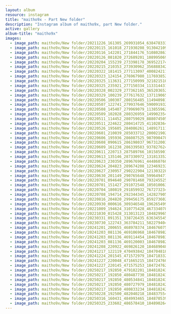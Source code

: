 ```yaml
---
layout: album
resource: instagram
title: "maitho9x - Part New folder"
description: "Instagram album of maitho9x, part New folder."
active: gallery
album-title: "maitho9x"
images:
  - image_path: maitho9x/New folder/20211226_161305_269931054_638478333937857_3764819903471248887_n.jpg
  - image_path: maitho9x/New folder/20220115_161018_271930208_913042109342666_9176150938124420774_n.jpg
  - image_path: maitho9x/New folder/20220116_142201_271844176_510802863582857_808704585007049699_n.jpg
  - image_path: maitho9x/New folder/20220126_081820_272689201_1089950695140443_8329874575778285695_n.jpg
  - image_path: maitho9x/New folder/20220204_155239_273398178_369522174509346_7892331368068754977_n.jpg
  - image_path: maitho9x/New folder/20220215_210353_273930962_356888342728852_5973049940885750544_n.jpg
  - image_path: maitho9x/New folder/20220322_181415_277113097_400824211851718_4105116811238175198_n.jpg
  - image_path: maitho9x/New folder/20220323_124154_276967980_1176938529776106_811809204176906334_n.jpg
  - image_path: maitho9x/New folder/20220325_113631_277150999_3218215108467565_8901233777342392103_n.jpg
  - image_path: maitho9x/New folder/20220325_235921_277150334_113314431315963_2984187912399044070_n.jpg
  - image_path: maitho9x/New folder/20220328_002329_277362165_365203652170295_8424758843011458146_n.jpg
  - image_path: maitho9x/New folder/20220329_100239_277617632_137119065508684_470341650357190551_n.jpg
  - image_path: maitho9x/New folder/20220506_100307_280156485_1149409819245017_5210899170214705585_n.jpg
  - image_path: maitho9x/New folder/20220507_122741_279937646_590091932087743_2565173860676771357_n.jpg
  - image_path: maitho9x/New folder/20220508_145407_279969079_1138559626988727_7606050688630026923_n.jpg
  - image_path: maitho9x/New folder/20220509_102028_280326959_149902354214076_7521242261615229803_n.jpg
  - image_path: maitho9x/New folder/20220511_114452_280759029_888074505924957_7377305386617602732_n.jpg
  - image_path: maitho9x/New folder/20220511_224622_280414725_411028364202618_1122941567918651561_n.jpg
  - image_path: maitho9x/New folder/20220526_195605_284086261_148917111026636_7888649887960293434_n.jpg
  - image_path: maitho9x/New folder/20220601_210039_285033712_2000219026831198_6282059888319156408_n.jpg
  - image_path: maitho9x/New folder/20220606_195936_286087525_987090478673314_8954222048238649485_n.jpg
  - image_path: maitho9x/New folder/20220608_090615_286198037_967312003964912_487061711350348007_n.jpg
  - image_path: maitho9x/New folder/20220609_161238_286339583_937827624281349_1704423342513454857_n.jpg
  - image_path: maitho9x/New folder/20220611_220713_287589766_10158590182382761_5027689508752009632_n.jpg
  - image_path: maitho9x/New folder/20220613_135146_287330972_131813352821396_2869600919448995025_n.jpg
  - image_path: maitho9x/New folder/20220623_230350_289676961_444860760365435_4538139535007108637_n.jpg
  - image_path: maitho9x/New folder/20220624_204823_289674208_1234692320615965_5367925888914506096_n.jpg
  - image_path: maitho9x/New folder/20220627_230957_290222904_1213032282814251_5015402327876375478_n.jpg
  - image_path: maitho9x/New folder/20220630_201149_290765648_599649471487400_7666211526215857540_n.jpg
  - image_path: maitho9x/New folder/20220701_094640_290701460_7932455256795172_7587050037116873886_n.jpg
  - image_path: maitho9x/New folder/20220701_151427_291072548_1050100639230679_1043963916626183522_n.jpg
  - image_path: maitho9x/New folder/20220704_180819_291859932_767273234628733_4238906754931002636_n.jpg
  - image_path: maitho9x/New folder/20220708_194714_292344345_142827905029402_592251751273336741_n.jpg
  - image_path: maitho9x/New folder/20220816_204820_299456175_859273602106332_3062700183819750356_n.jpg
  - image_path: maitho9x/New folder/20220930_000616_309346548_196265499458618_8616310795266614946_n.jpg
  - image_path: maitho9x/New folder/20221009_194624_310775428_467334078703132_1623384315261730929_n.jpg
  - image_path: maitho9x/New folder/20221030_015428_313013123_104829965717991_263609139890664804_n.jpg
  - image_path: maitho9x/New folder/20230331_091351_338726435_636345545172563_3569155557011486039_n.jpg
  - image_path: maitho9x/New folder/20230730_122743_363784211_582279404116555_5249911281479939298_n.jpg
  - image_path: maitho9x/New folder/20241201_200655_468978374_18467607541031072_7145267517380643705_n.jpg
  - image_path: maitho9x/New folder/20241203_081136_469106968_18467898289031072_3946678349639746345_n.jpg
  - image_path: maitho9x/New folder/20241203_081136_469114454_18467898307031072_5648626284604536665_n.jpg
  - image_path: maitho9x/New folder/20241203_081136_469120003_18467898298031072_895861435001229554_n.jpg
  - image_path: maitho9x/New folder/20241208_220922_469826120_18468904846031072_328683334025981009_n.jpg
  - image_path: maitho9x/New folder/20241217_122119_470493842_18470481862031072_4557045538887576352_n.jpg
  - image_path: maitho9x/New folder/20241224_201545_471572979_18471833287031072_1030602395664109780_n.jpg
  - image_path: maitho9x/New folder/20241227_220048_471665215_18472476061031072_8698376810551974962_n.jpg
  - image_path: maitho9x/New folder/20241227_220145_471575253_18472476229031072_2836557665212697933_n.jpg
  - image_path: maitho9x/New folder/20250217_192850_479182201_18481824355031072_3167058303298092593_n.jpg
  - image_path: maitho9x/New folder/20250217_192850_480487730_18481824307031072_6777879691371814491_n.jpg
  - image_path: maitho9x/New folder/20250217_192850_480534841_18481824346031072_8256184598044655382_n.jpg
  - image_path: maitho9x/New folder/20250217_192850_480727979_18481824298031072_3199514966138822545_n.jpg
  - image_path: maitho9x/New folder/20250217_192850_480833234_18481824289031072_8891177910404829414_n.jpg
  - image_path: maitho9x/New folder/20250228_192500_482040218_18483755419031072_4576902226877325124_n.jpg
  - image_path: maitho9x/New folder/20250316_160431_484993465_18487053937031072_1198973676896099909_n.jpg
  - image_path: maitho9x/New folder/20250325_233602_486578410_18489026485031072_294731466936893877_n.jpg
---
```

